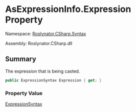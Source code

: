 # AsExpressionInfo\.Expression Property

Namespace: [Roslynator.CSharp.Syntax](../../README.md)

Assembly: Roslynator\.CSharp\.dll

## Summary

The expression that is being casted\.

```csharp
public ExpressionSyntax Expression { get; }
```

### Property Value

[ExpressionSyntax](https://docs.microsoft.com/en-us/dotnet/api/microsoft.codeanalysis.csharp.syntax.expressionsyntax)

